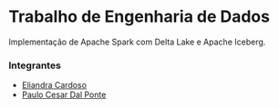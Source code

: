 # Trabalho de Engenharia de Dados
Implementação de Apache Spark com Delta Lake e Apache Iceberg.

### Integrantes

- [Eliandra Cardoso](https://github.com/ardnaile)
- [Paulo Cesar Dal Ponte](https://github.com/pauloDalponte)
